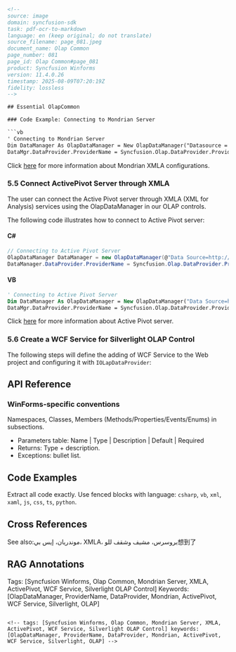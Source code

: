 ```html
<!-- 
source: image
domain: syncfusion-sdk
task: pdf-ocr-to-markdown
language: en (keep original; do not translate)
source_filename: page_081.jpeg
document_name: Olap Common
page_number: 081
page_id: Olap Common#page_081
product: Syncfusion Winforms
version: 11.4.0.26
timestamp: 2025-08-09T07:20:19Z
fidelity: lossless
-->

## Essential OlapCommon

### Code Example: Connecting to Mondrian Server

```vb
' Connecting to Mondrian Server
Dim DataManager As OlapDataManager = New OlapDataManager("Datasource = http://bi.syncfusion.com:8080/mondrian/xmla; Initial Catalog=FoodMart;")
DataMgr.DataProvider.ProviderName = Syncfusion.Olap.DataProvider.Providers.Mondrian
```

Click [here](#more-information-about-mondrian-xmla-configurations) for more information about Mondrian XMLA configurations.

### 5.5 Connect ActivePivot Server through XMLA

The user can connect the Active Pivot server through XMLA (XML for Analysis) services using the OlapDataManager in our OLAP controls.

The following code illustrates how to connect to Active Pivot server:

#### C#

```csharp
// Connecting to Active Pivot Server
OlapDataManager DataManager = new OlapDataManager(@"Data Source=http://localhost:8081/var_s/xmla; Initial Catalog=VaRCubes; User ID=; Password=; Transport Compression=None;");
DataManager.DataProvider.ProviderName = Syncfusion.Olap.DataProvider.Providers.ActivePivot;
```

#### VB

```vb
' Connecting to Active Pivot Server
Dim DataManager As OlapDataManager = New OlapDataManager("Data Source=http://localhost:8081/var_s/xmla; Initial Catalog=VaRCubes; User ID=; Password=; Transport Compression=None;")
DataMgr.DataProvider.ProviderName = Syncfusion.Olap.DataProvider.Providers.ActivePivot
```

Click [here](#more-information-about-active-pivot-server) for more information about Active Pivot server.

### 5.6 Create a WCF Service for Silverlight OLAP Control

The following steps will define the adding of WCF Service to the Web project and configuring it with `IOLapDataProvider`:

## API Reference

### WinForms-specific conventions

Namespaces, Classes, Members (Methods/Properties/Events/Enums) in subsections.
- Parameters table: Name | Type | Description | Default | Required
- Returns: Type + description.
- Exceptions: bullet list.

## Code Examples

Extract all code exactly. Use fenced blocks with language: `csharp`, `vb`, `xml`, `xaml`, `js`, `css`, `ts`, `python`.

## Cross References

See also:موندريان، إيس بي، XMLA، بروسرس، مشيف وشقف للو想到了

## RAG Annotations

Tags: [Syncfusion Winforms, Olap Common, Mondrian Server, XMLA, ActivePivot, WCF Service, Silverlight OLAP Control]
Keywords: [OlapDataManager, ProviderName, DataProvider, Mondrian, ActivePivot, WCF Service, Silverlight, OLAP]
```

<!-- tags: [Syncfusion Winforms, Olap Common, Mondrian Server, XMLA, ActivePivot, WCF Service, Silverlight OLAP Control] keywords: [OlapDataManager, ProviderName, DataProvider, Mondrian, ActivePivot, WCF Service, Silverlight, OLAP] -->
```